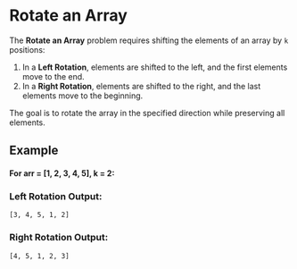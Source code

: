 # Rotate an Array

The **Rotate an Array** problem requires shifting the elements of an array by `k` positions:

1. In a **Left Rotation**, elements are shifted to the left, and the first elements move to the end.  
2. In a **Right Rotation**, elements are shifted to the right, and the last elements move to the beginning.  

The goal is to rotate the array in the specified direction while preserving all elements.

## Example

#### For **arr = [1, 2, 3, 4, 5], k = 2**:


### Left Rotation Output:

```
[3, 4, 5, 1, 2]
```

### Right Rotation Output:
```
[4, 5, 1, 2, 3]
```

